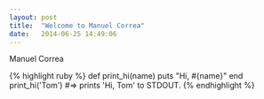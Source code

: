 ```yaml
---
layout: post
title:  "Welcome to Manuel Correa"
date:   2014-06-25 14:49:06
---
```


Manuel Correa 

{% highlight ruby %}
def print_hi(name)
  puts "Hi, #{name}"
end
print_hi('Tom')
#=> prints 'Hi, Tom' to STDOUT.
{% endhighlight %}